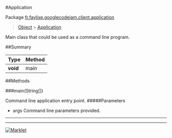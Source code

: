 #Application

Package [fr.faylixe.googlecodejam.client.application](README.md)<br>
> [Object](../../../../ava/lang/Object.md) > [Application](Application.md)

<p>Main class that could be used as a command line program.</p>

##Summary

Type | Method
 --- | --- 
**void** | main


##Methods

###main(String[])


Command line application entry point.
#####Parameters


* args Command line parameters provided.

---
---
[![Marklet](https://img.shields.io/badge/Generated%20by-Marklet-green.svg)](https://github.com/Faylixe/marklet)